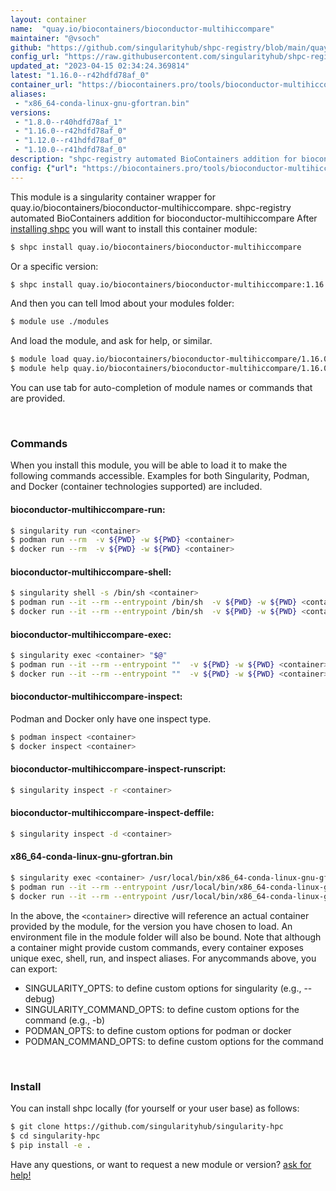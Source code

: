 ```yaml
---
layout: container
name:  "quay.io/biocontainers/bioconductor-multihiccompare"
maintainer: "@vsoch"
github: "https://github.com/singularityhub/shpc-registry/blob/main/quay.io/biocontainers/bioconductor-multihiccompare/container.yaml"
config_url: "https://raw.githubusercontent.com/singularityhub/shpc-registry/main/quay.io/biocontainers/bioconductor-multihiccompare/container.yaml"
updated_at: "2023-04-15 02:34:24.369814"
latest: "1.16.0--r42hdfd78af_0"
container_url: "https://biocontainers.pro/tools/bioconductor-multihiccompare"
aliases:
 - "x86_64-conda-linux-gnu-gfortran.bin"
versions:
 - "1.8.0--r40hdfd78af_1"
 - "1.16.0--r42hdfd78af_0"
 - "1.12.0--r41hdfd78af_0"
 - "1.10.0--r41hdfd78af_0"
description: "shpc-registry automated BioContainers addition for bioconductor-multihiccompare"
config: {"url": "https://biocontainers.pro/tools/bioconductor-multihiccompare", "maintainer": "@vsoch", "description": "shpc-registry automated BioContainers addition for bioconductor-multihiccompare", "latest": {"1.16.0--r42hdfd78af_0": "sha256:533fb5f6caf64baadccd2ca9007be700fc0e6b831f07d59de97a0a9265d12a28"}, "tags": {"1.8.0--r40hdfd78af_1": "sha256:18677d0a6343e180b478f6fc19aaea1ae25be8976ba47d4a4bfced1c9bd3d8c0", "1.16.0--r42hdfd78af_0": "sha256:533fb5f6caf64baadccd2ca9007be700fc0e6b831f07d59de97a0a9265d12a28", "1.12.0--r41hdfd78af_0": "sha256:1b3b80c902d749f73ef78de012dbef45e133ec1a6566c48565e2877f41330a74", "1.10.0--r41hdfd78af_0": "sha256:61bfbd877216a24335d8d0904dc296bf7cd25cf7907fd331a87c0f2643edaa56"}, "docker": "quay.io/biocontainers/bioconductor-multihiccompare", "aliases": {"x86_64-conda-linux-gnu-gfortran.bin": "/usr/local/bin/x86_64-conda-linux-gnu-gfortran.bin"}}
---
```


This module is a singularity container wrapper for quay.io/biocontainers/bioconductor-multihiccompare.
shpc-registry automated BioContainers addition for bioconductor-multihiccompare
After [installing shpc](#install) you will want to install this container module:


```bash
$ shpc install quay.io/biocontainers/bioconductor-multihiccompare
```

Or a specific version:

```bash
$ shpc install quay.io/biocontainers/bioconductor-multihiccompare:1.16.0--r42hdfd78af_0
```

And then you can tell lmod about your modules folder:

```bash
$ module use ./modules
```

And load the module, and ask for help, or similar.

```bash
$ module load quay.io/biocontainers/bioconductor-multihiccompare/1.16.0--r42hdfd78af_0
$ module help quay.io/biocontainers/bioconductor-multihiccompare/1.16.0--r42hdfd78af_0
```

You can use tab for auto-completion of module names or commands that are provided.

<br>

### Commands

When you install this module, you will be able to load it to make the following commands accessible.
Examples for both Singularity, Podman, and Docker (container technologies supported) are included.

#### bioconductor-multihiccompare-run:

```bash
$ singularity run <container>
$ podman run --rm  -v ${PWD} -w ${PWD} <container>
$ docker run --rm  -v ${PWD} -w ${PWD} <container>
```

#### bioconductor-multihiccompare-shell:

```bash
$ singularity shell -s /bin/sh <container>
$ podman run --it --rm --entrypoint /bin/sh  -v ${PWD} -w ${PWD} <container>
$ docker run --it --rm --entrypoint /bin/sh  -v ${PWD} -w ${PWD} <container>
```

#### bioconductor-multihiccompare-exec:

```bash
$ singularity exec <container> "$@"
$ podman run --it --rm --entrypoint ""  -v ${PWD} -w ${PWD} <container> "$@"
$ docker run --it --rm --entrypoint ""  -v ${PWD} -w ${PWD} <container> "$@"
```

#### bioconductor-multihiccompare-inspect:

Podman and Docker only have one inspect type.

```bash
$ podman inspect <container>
$ docker inspect <container>
```

#### bioconductor-multihiccompare-inspect-runscript:

```bash
$ singularity inspect -r <container>
```

#### bioconductor-multihiccompare-inspect-deffile:

```bash
$ singularity inspect -d <container>
```


#### x86_64-conda-linux-gnu-gfortran.bin

```bash
$ singularity exec <container> /usr/local/bin/x86_64-conda-linux-gnu-gfortran.bin
$ podman run --it --rm --entrypoint /usr/local/bin/x86_64-conda-linux-gnu-gfortran.bin   -v ${PWD} -w ${PWD} <container> -c " $@"
$ docker run --it --rm --entrypoint /usr/local/bin/x86_64-conda-linux-gnu-gfortran.bin   -v ${PWD} -w ${PWD} <container> -c " $@"
```



In the above, the `<container>` directive will reference an actual container provided
by the module, for the version you have chosen to load. An environment file in the
module folder will also be bound. Note that although a container
might provide custom commands, every container exposes unique exec, shell, run, and
inspect aliases. For anycommands above, you can export:

 - SINGULARITY_OPTS: to define custom options for singularity (e.g., --debug)
 - SINGULARITY_COMMAND_OPTS: to define custom options for the command (e.g., -b)
 - PODMAN_OPTS: to define custom options for podman or docker
 - PODMAN_COMMAND_OPTS: to define custom options for the command

<br>

### Install

You can install shpc locally (for yourself or your user base) as follows:

```bash
$ git clone https://github.com/singularityhub/singularity-hpc
$ cd singularity-hpc
$ pip install -e .
```

Have any questions, or want to request a new module or version? [ask for help!](https://github.com/singularityhub/singularity-hpc/issues)